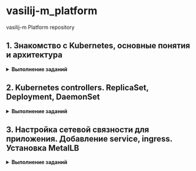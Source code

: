 # vasilij-m_platform
vasilij-m Platform repository

## 1. Знакомство с Kubernetes, основные понятия и архитектура

<details>
  <summary><b>Выполнение заданий</b></summary>
  
  ### Задание 1
---
  **Вопрос:**  
    Разберитесь почему все pod в namespace `kube-system` восстановились после удаления.

  **Ответ:**  
    В нэймспейсе `kube-system` (minikube) запускаются следующие поды:  
    - coredns  
    - etcd  
    - kube-apiserver  
    - kube-controller-manager  
    - kube-proxy  
    - kube-scheduler  
    - registry  
    - registry-proxy  

  Поды `etcd`, `kube-apiserver`, `kube-controller-manager` и `kube-scheduler` являются static подами. Такие поды управляются напрямую `kubelet`'ом без участия компонентов Control Plane. `kubelet` следит за созданием/обновлением манифестов в директории `/etc/kubernetes/manifests` (по дефолту) и создает описанные в них поды без обращения к `kube-apiserver`. Собственно сам `kube-apiserver` и другие компоненты Control Plane создаются `kubelet`'ом при бутстрапе кластера (на самом деле это зависит от способа развертывания кластера, и Control Plane компоненты могут быть подняты как systemd сервисы, тогда манифесты для запуска их в виде static подов не нужны, как и сам `kubelet` на мастер-нодах).  
  При удалении этих подов из нэймспейса `kube-system` kubelet заново их поднимает, опираясь на манифесты в директории `/etc/kubernetes/manifests`.

  Под `coredns` заново поднимается после удаления, так как `coredns` является `deployment`'ом, и `deployment` контроллер следит, чтобы в кластере всегда было количество реплик, указанное в манифесте этого `deployment`.

  Поды `kube-proxy` и `registry-proxy` поднимаются, так как развернуты в кластере в составе `replicaset`, а `registry` - в составе `replicationcontroller`. Поведение этих контроллеров при удалении подов не отличается от `deployment`'а - они всегда восстанавливают в кластере то количество реплик, которое указано в их манифесте.

  ### Задание 2
---
  **Результат выполнения**
  
  1. Написан Dockerfile, запускающий web-сервер NGINX на порту `8000`, отдающий содержимое директории `/app` внутри контейнера (например, если в директории `/app` лежит файл `homework.html`, то при запуске контейнера данный файл должен быть доступен по URL `http://localhost:8000/homework.html`) и работающий с UID `1001`.   
  Dockerfile и конфиг для NGINX находится в директории `kubernetes-intro/web`. Образ собран и загружен в Docker Hub под тегом `vasiilij/nginx:k8s-intro`.

  2. Создан манифест `kubernetes-intro/web-pod.yaml` для запуска пода с контейнером на основе образа `vasiilij/nginx:k8s-intro`.

  3. В под к основному контейнеру добавлен init контейнер, генерирующий страницу `index.html`.

  4. Работоспособность приложения проверена (скриншот ниже):
  ![index.html content](./screens/1.2.1.jpg)

  ### Hipster Shop | Задание со *
---
  **Результат выполнения**
  
  1. Причиной, по которой падал pod `frontend`, было отсутствие переменных окружения, необходимых для работы приложения.

  2. Создан манифест `kubernetes-intro/frontend-pod-healthy.yaml`, в котором для контейнера `frontend` указаны необходимые переменные окружения.

</details>

## 2. Kubernetes controllers. ReplicaSet, Deployment, DaemonSet

<details>
  <summary><b>Выполнение заданий</b></summary>
  
  ### Задание 1 (Обновление ReplicaSet)
---
  **Вопрос:**  
    Почему обновление ReplicaSet не повлекло обновление запущенных pod?

  **Ответ:**  
    После изменения в манифесте ReplicaSet версии образа для контейнера `frontend` и применения этого манифеста, в кластере остались запущены поды со старой версией приложения, то есть новые поды не запустились вместо уже запущенных. Это произошло потому, что ReplicaSet следит только за тем, чтобы количество подов в кластере с определёнными лейблами (эти лейблы указаны в селекторе ReplicaSet), совпадало с числом реплик в поле `.spec.replicas`.  
    На момент изменения версии образа в спецификации ReplicaSet, количество запущенных контейнеров с лейблом `app: frontend` уже равнялось трём, поэтому ReplicaSet не стало пересоздавать новые поды с обновленной версией приложения.

  ### Задание 2 (Deployment | Задание со *)
---
  **Результат выполнения**
  
  ***Реализация аналога blue-green развертывания:***
  1. Развертывание трех новых pod
  2. Удаление трех старых pod

  Blue-green развертывание можно реализовать следующими параметрами секции `.spec` в манифесте deployment:

  ```yaml
  strategy:
    type: RollingUpdate
    rollingUpdate:
      maxSurge: 100%        # сразу будут подняты все реплики с новой версией приложения (maxSurge: 100%),
      maxUnavailable: 0     # при этом старые реплики будут удалены только после того, как новые реплики будут готовы (maxUnavailable: 0)
  ```

  Весь манифест находится в файле `kubernetes-controllers/paymentservice-deployment-bg.yaml`.

  ***Реализация аналога Reverse Rolling Update развертывания:***
  1. Удаление одного старого pod
  2. Создание одного нового pod
  3. …

  Reverse Rolling Update развертывание можно реализовать следующими параметрами секции `.spec` в манифесте deployment:

  ```yaml
  strategy:
    type: RollingUpdate
    rollingUpdate:
      maxSurge: 0          # новая реплика приложения поднимется только после того (maxSurge: 0),
      maxUnavailable: 1    # как одна старая будет удалена (maxUnavailable: 1), и так далее, пока все старые реплики не будут заменены новыми
  ```

  Весь манифест находится в файле `kubernetes-controllers/paymentservice-deployment-reverse.yaml`.

  ### Задание 3 (Probes)
---
  **Результат выполнения**
  
  Создан манифест `kubernetes-controllers/frontend-deployment.yaml`, в котором добавлена Readiness Probe для периодеческого опроса эндпойнта `/_healthz` для контейнера `server`.

  ### Задание 4 (DaemonSet | Задание со *)
---
  **Результат выполнения**
  
  В кластере был развернут Node Exporter в виде DaemonSet.

  За основу манифеста `kubernetes-controllers/node-exporter-daemonset.yaml` был взят сгенерированный манифест `daemonset.yaml` из шаблона helm-чарта `prometheus-community/prometheus-node-exporter` командой `helm template`.

  На скриншоте показано, что поды с Node Exporter запустились только на worker нодах:
  ![index.html content](./screens/2.4.1.jpg)

  Для проверки, что метрики отдаются, после применения манифеста `node-exporter-daemonset.yaml` необходимо:
  1. Пробросить порт в любой под с Node Exporter: `kubectl port-forward prometheus-node-exporter-6gqrn 9100:9100`
  2. Запросить метрики командой `curl localhost:9100/metrics` или открыть в браузере адрес http://localhost:9100/metrics

  ### Задание 5 (DaemonSet | Задание со **)
---
  **Результат выполнения**

  Для запуска подов с Node Exporter на Control plane нодах в манифест `kubernetes-controllers/node-exporter-daemonset.yaml` необходимо добавить параметры `tolerations` в `.spec.template.spec`:

  ```yaml
  tolerations:
    - key: node-role.kubernetes.io/control-plane
      operator: Exists
      effect: NoSchedule
  ```

  Это укажет планировщику Kubernetes Scheduler для подов с Node Exporter игнорировать taint `node-role.kubernetes.io/control-plane:NoSchedule`, который добавлен на Control plane ноды кластера.

  После применения манифеста `kubernetes-controllers/node-exporter-daemonset.yaml` с параметрами tolerations под с Node Exporter окажется запущен также и на Control plane ноде:
  ![index.html content](./screens/2.5.1.jpg)

</details>

## 3. Настройка сетевой связности для приложения. Добавление service, ingress. Установка MetalLB

<details>
  <summary><b>Выполнение заданий</b></summary>
  
  ### Задание 1 (Добавление проверок Pod)
---
  **Вопрос:**  
  Почему следующая конфигурация валидна, но не имеет смысла?
  
  ```yaml
  livenessProbe:
    exec:
      command:
        - 'sh'
        - '-c'
        - 'ps aux | grep my_web_server_process'
  ```

  **Ответ:**  
  Код возврата данной команды всегда будет равен 0, вследствие чего данная livenessProbe всегда будет успешно проходить. Возможно такая проверка будет иметь смысл, если `my_web_server_process` не является основным процессом в поде (то есть его PID не равен 1), но он должен быть запущен в поде после основного. Тогда в этом случае необходимо добавить в команду дополнительную обработку, чтобы `grep` возвращал код `1`, если процесса `my_web_server_process` нет среди запущенных.


  ### Установка MetalLB
---
  MetalLB позволяет запустить внутри кластера L4-балансировщик, который будет принимать извне запросы к сервисам и раскидывать их между подами.  
  
  Для его установки нужно:
  
  1. Включить `IPVS` в `kube-proxy`, отредактировав `kube-proxy` configmap:
  ```bash
  kubectl edit configmap -n kube-system kube-proxy
  ```

  ```yaml
  apiVersion: kubeproxy.config.k8s.io/v1alpha1
  kind: KubeProxyConfiguration
  mode: "ipvs"
  ipvs:
    strictARP: true
  ```

  2. Установить Metallb, применив манифест: 
  ```bash
  kubectl apply -f https://raw.githubusercontent.com/metallb/metallb/v0.13.9/config/manifests/metallb-native.yaml
  ```

  3. Далее нужно определить пул IP адресов, которые MetalLB будет назначать сервисам с типом `LoadBalancer`. Сделать это можно, создав ресурс с типом `IPAddressPool` (для Layer 2 режима также нужно создать ресурс `L2Advertisement`):
  ```bash
  kubectl apply -f metallb-config.yaml
  ```

  ```yaml
  ---
  apiVersion: metallb.io/v1beta1
  kind: IPAddressPool
  metadata:
    name: default
    namespace: metallb-system
  spec:
    addresses:
    - 172.17.255.1-172.17.255.255

  ---
  apiVersion: metallb.io/v1beta1
  kind: L2Advertisement
  metadata:
    name: minikube
    namespace: metallb-system
  spec:
    ipAddressPools:
    - default
  ```

  ### MetalLB | Проверка конфигурации
---
  1. Применим манифест `./kubernetes-networks/web-svc-lb.yaml`, который создаст сервис с типом `Loadbalancer`, после чего увидим, что MetalLB назначил нашему сервису IP адрес (`EXTERNAL-IP`) из пула `default`:
  ```bash
  $ kubectl get svc web-svc-lb 
  NAME         TYPE           CLUSTER-IP      EXTERNAL-IP    PORT(S)        AGE
  web-svc-lb   LoadBalancer   10.105.40.111   172.17.255.1   80:32694/TCP   6s  
  ```

  2. Добавим маршрут в нашей зостовой ОС до подсети `172.17.255.0/24` через IP адрес `Minikube`:
  ```bash
  sudo ip route add 172.17.255.0/24 via 192.168.49.2
  ```
  
  3. Далее можно пройти в браузере на страницу `http://172.17.255.1/index.html` и убедиться, что наше приложение работает.


  ### Задание со * | DNS через MetalLB
---
  В манифесте `./kubernetes-networks/coredns/dns-svc-lb.yaml` описаны два сервиса с типом `Loadbalancer`. Эти сервисы после создания позволяют обращаться к внутрикластернему DNS (CoreDNS) из внешней сети. Так как Kubernetes в настоящее время не поддерживает мультипротокольные сервисы LoadBalancer, то для каждого протокола (TCP и UDP) необходимо создать свой сервис. Но чтобы этим сервисам был назначен один и тот же IP адрес, нужно в аннотации `metallb.universe.tf/allow-shared-ip` указать одинаковый общий ключ.

  После применения манифеста `./kubernetes-networks/coredns/dns-svc-lb.yaml` обоим сервисам будет назначен одинаковый IP адрес:
  ```bash
  $ kubectl get svc -n kube-system                 
  NAME             TYPE           CLUSTER-IP       EXTERNAL-IP    PORT(S)                  AGE
  dns-svc-lb-tcp   LoadBalancer   10.99.195.178    172.17.255.2   53:31644/TCP             13s
  dns-svc-lb-udp   LoadBalancer   10.102.217.198   172.17.255.2   53:30531/UDP             13s
  ```

  Теперь мы можем получить IP адрес, назначенный какому-либо сервису, обратившись к CoreDNS кластера, например:
  ```bash
  $ nslookup web-svc-lb.default.svc.cluster.local 172.17.255.2
  Server:		172.17.255.2
  Address:	172.17.255.2#53

  Name:	web-svc-lb.default.svc.cluster.local
  Address: 10.105.40.111  
  ```

  ### Создание Ingress
---
  1. Для установки NGINX ingress контроллера применим манифест:
  ```bash
  kubectl apply -f https://raw.githubusercontent.com/kubernetes/ingress-nginx/controller-v1.8.2/deploy/static/provider/baremetal/deploy.yaml
  ```

  Далее дождемся запуска пода с контроллером:
  ```
  $ kubectl get pods -n ingress-nginx -w 
  NAME                                        READY   STATUS      RESTARTS   AGE
  ingress-nginx-admission-create-gzcwm        0/1     Completed   0          2m3s
  ingress-nginx-admission-patch-7xv82         0/1     Completed   0          2m3s
  ingress-nginx-controller-79bc9f5df8-l82wx   1/1     Running     0          2m3s
  ```
  
  2. Создадим `LoadBalancer` сервис `ingress-nginx`:
  ```bash
  kubectl apply -f nginx-lb.yaml
  ```

  Проверим, что MetalLB назначил сервису IP адрес:
  ```bash
  $ kubectl -n ingress-nginx get svc                                                                        
  NAME                                 TYPE           CLUSTER-IP      EXTERNAL-IP    PORT(S)                      AGE
  ingress-nginx                        LoadBalancer   10.110.20.187   172.17.255.3   80:31497/TCP,443:30753/TCP   17s
  ingress-nginx-controller             NodePort       10.98.0.50      <none>         80:30747/TCP,443:31679/TCP   7m38s
  ingress-nginx-controller-admission   ClusterIP      10.109.153.7    <none>         443/TCP                      7m38s
  ```
  
  3. Создадим Headless-сервис для проксирования запросов в наше приложение. Headless-сервис - это просто А-запись в CoreDNS, т.е. имя сервиса преобразуется не в виртуальный IP (как раз его нет - `clusterIP: None` в манифесте), а сразу в IP нужного пода. Применим манифест `./kubernetes-networks/web-svc-headless.yaml` и убедимся, что ClusterIP действительно не был назначен:
  ```bash
  kubectl apply -f web-svc-headless.yaml
  ```

  ```bash
  $ kubectl get svc web-svc               
  NAME      TYPE        CLUSTER-IP   EXTERNAL-IP   PORT(S)   AGE
  web-svc   ClusterIP   None         <none>        80/TCP    54s  
  ```

  4. Создадим ресурс `Ingress` из манифеста `./kubernetes-networks/web-ingress.yaml` для того, чтобы в конфигурации ingress-контроллера появились нужные правила:
  ```bash
  kubectl apply -f web-ingress.yaml
  ```

  Проверим, что корректно заполнены Address и Backends:
  ```bash
  $ kubectl describe ingress/web
  Name:             web
  Labels:           <none>
  Namespace:        default
  Address:          192.168.49.2
  Ingress Class:    <none>
  Default backend:  <default>
  Rules:
    Host        Path  Backends
    ----        ----  --------
    *           
                /web(/|$)(.*)   web-svc:8000 (10.244.0.4:8000,10.244.0.5:8000,10.244.0.6:8000)
  Annotations:  kubernetes.io/ingress.class: nginx
                nginx.ingress.kubernetes.io/rewrite-target: /$2
  Events:
    Type    Reason  Age                  From                      Message
    ----    ------  ----                 ----                      -------
    Normal  Sync    54s (x4 over 5m52s)  nginx-ingress-controller  Scheduled for sync
  ```

  5. Теперь можно проверить, что приложение доступно в браузере по адресу `http://172.17.255.3/web/index.html`.


  ### Задание со * | Ingress для Dashboard
---
  1. Для установки Dashboard применим манифесты из директории `./kubernetes-networks/dashboard` (за основу манифестов взят [официальный манифест](https://raw.githubusercontent.com/kubernetes/dashboard/v2.7.0/aio/deploy/recommended.yaml) по установке Dashboard):
  ```bash
  kubectl apply -f dashboard/namespace.yaml && sleep 2 && kubectl apply -f dashboard
  ```

  2. Для доступа к Dashboard через Ingress-контроллер (через префикс `/dashboard`) описан Ingress ресурс в манифесте `./kubernetes-networks/dashboard/ingress.yaml`

  3. После создания всех русурсов в кластере необходимо получить токен от сервис-аккаунта `admin-user`. Сделать это можно командой:
  ```bash
  kubectl get secret admin-user -n kubernetes-dashboard -o jsonpath={".data.token"} | base64 -d
  ```
  
  4. Далее можно выполнить вход в Dasboard в браузере на странице `https://172.17.255.3/dashboard`, введя полученный токен:
  ![index.html content](./screens/3.1.jpg)


  ### Задание со * | Canary для Ingress
---
  Для реализации канареечного развертывания с помощью ingress-nginx были написаны манифесты в директории `./kubernetes-networks/canary`. После их применения в нэймспейсе `canary` будут созданы ресурсы для `app-main` и `app-canary` приложений, которые по факту являются веб-серверами NGINX, отдающими страницу, содержащую имя хоста, IP-адрес и порт, а также URI запроса и местное время веб-сервера.

  1. Применим манифесты:
  ```bash
  kubectl apply -f canary/namespace.yaml && sleep 2 && kubectl apply -f canary
  ```

  2. Проверим созданные ресурсы:
  ```bash
  $ kubectl -n canary get all && kubectl -n canary get ingress
  NAME                             READY   STATUS    RESTARTS   AGE
  pod/app-canary-86fdf78c8-jjxfw   1/1     Running   0          5m3s
  pod/app-main-5857f664f-c2g7q     1/1     Running   0          5m3s

  NAME                 TYPE        CLUSTER-IP   EXTERNAL-IP   PORT(S)    AGE
  service/app-canary   ClusterIP   None         <none>        8000/TCP   5m3s
  service/app-main     ClusterIP   None         <none>        8000/TCP   5m3s

  NAME                         READY   UP-TO-DATE   AVAILABLE   AGE
  deployment.apps/app-canary   1/1     1            1           5m3s
  deployment.apps/app-main     1/1     1            1           5m3s

  NAME                                   DESIRED   CURRENT   READY   AGE
  replicaset.apps/app-canary-86fdf78c8   1         1         1       5m3s
  replicaset.apps/app-main-5857f664f     1         1         1       5m3s
  NAME     CLASS   HOSTS   ADDRESS        PORTS   AGE
  canary   nginx   *       192.168.49.2   80      19s
  main     nginx   *       192.168.49.2   80      19s
  ```

  3. Ingress с canary развертыванием описан в файле `./kubernetes-networks/canary/ingress-canary.yaml`. Благодаря этому Ingress трафик с заголовком `canary` будет попадать на приложение `app-canary`, в то время как трафик без этого заголовка пойдет на приложение `app-main`:

  Сначала отправим запросы с хедером `canary` с различными значениями и убедимся, что ответ приходит от приложения `app-canary`:
  ```bash
  $ curl -s -H "canary: 1" http://172.17.255.3/canary 
  Server address: 10.244.0.21:8080
  Server name: app-canary-6684864d55-4b2nn
  Date: 25/Sep/2023:21:16:18 +0000
  URI: /
  Request ID: 2829ee866139dfbca468fc729d4c6296

  $ curl -s -H "canary: 2" http://172.17.255.3/canary
  Server address: 10.244.0.21:8080
  Server name: app-canary-6684864d55-4b2nn
  Date: 25/Sep/2023:21:16:22 +0000
  URI: /
  Request ID: 81b44c0e64e23c6d81c644523e5a2457

  $ curl -s -H "canary: test" http://172.17.255.3/canary
  Server address: 10.244.0.21:8080
  Server name: app-canary-6684864d55-4b2nn
  Date: 25/Sep/2023:21:16:27 +0000
  URI: /
  Request ID: bb54bb77012a593d1d00e6cc251fb2fa
  ```

  Теперь отправим запросы с любым хедером и без него и убедимся, что ответ приходит от приложения `app-main`:
  ```bash
  $ curl -s -H "sparrow: captain" http://172.17.255.3/canary
  Server address: 10.244.0.22:8080
  Server name: app-main-8bbb965c4-fbpzp
  Date: 25/Sep/2023:21:19:01 +0000
  URI: /
  Request ID: 1c384632a303ac7b2bca1cb218f1f3f4

  $ curl -s -H "x: y" http://172.17.255.3/canary
  Server address: 10.244.0.22:8080
  Server name: app-main-8bbb965c4-fbpzp
  Date: 25/Sep/2023:21:19:11 +0000
  URI: /
  Request ID: 5be2fa5ba4f27a7b44c1bdae66c14814

  $ curl -s http://172.17.255.3/canary 
  Server address: 10.244.0.22:8080
  Server name: app-main-8bbb965c4-fbpzp
  Date: 25/Sep/2023:21:19:17 +0000
  URI: /
  Request ID: a73ea4beff282ae51e753fee31821d4f
  ```
